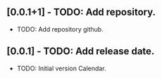 ## [0.0.1+1] - TODO: Add repository.

* TODO: Add repository github.

## [0.0.1] - TODO: Add release date.

* TODO: Initial version Calendar.
